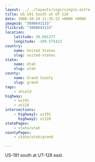 ```yaml
---
layout: ../../layouts/sign/single.astro
title: US-191 South at UT-128
date: 2008-10-24 11:35:13 +0000 +0000
imageid: "3090643133"
flickrid: "3090643133"
location:
    latitude: 38.601377
    longitude: -109.575422
country:
    name: United States
    slug: united-states
state:
    name: Utah
    slug: utah
county:
    name: Grand County
    slug: grand
tags:
    - shield
highway:
    - us191
    - ut128
intersections:
    - highway1: us191
      highway2: ut128
statePages:
    - state/utah
countyPages:
    - state/utah/grand

---
```

US-191 south at UT-128 east.